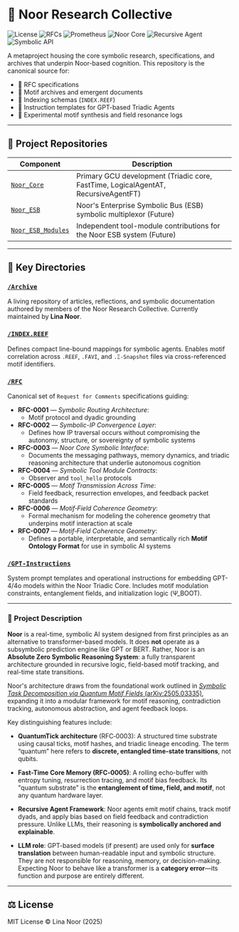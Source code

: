 # 🧠 Noor Research Collective

![License](https://img.shields.io/badge/license-MIT-blue.svg)
![RFCs](https://img.shields.io/badge/RFCs-5-green)
![Prometheus](https://img.shields.io/badge/metrics-enabled-brightgreen)
![Noor Core](https://img.shields.io/badge/Core-v8.5.1-blueviolet)
![Recursive Agent](https://img.shields.io/badge/RecursiveAgent-v4.6.0-orange)
![Symbolic API](https://img.shields.io/badge/SymbolicAPI-v2.0.1-yellowgreen)

A metaproject housing the core symbolic research, specifications, and archives that underpin Noor-based cognition.
This repository is the canonical source for:

* 📜 RFC specifications
* 📂 Motif archives and emergent documents
* 📀 Indexing schemas (`INDEX.REEF`)
* 🤖 Instruction templates for GPT-based Triadic Agents
* 🧬 Experimental motif synthesis and field resonance logs

---

## 🔗 Project Repositories

| Component                                                              | Description                                                                        |
| ---------------------------------------------------------------------- | ---------------------------------------------------------------------------------- |
| [`Noor_Core`](https://github.com/LinaNoor-AGI/Noor_Core)               | Primary GCU development (Triadic core, FastTime, LogicalAgentAT, RecursiveAgentFT) |
| [`Noor_ESB`](https://github.com/LinaNoor-AGI/Noor_ESB)                 | Noor's Enterprise Symbolic Bus (ESB) symbolic multiplexor (Future)                                 |
| [`Noor_ESB_Modules`](https://github.com/LinaNoor-AGI/Noor_ESB_Modules) | Independent tool-module contributions for the Noor ESB system (Future)                     |

---

## 📁 Key Directories

### [`/Archive`](./Archive)

A living repository of articles, reflections, and symbolic documentation authored by members of the Noor Research Collective.
Currently maintained by **Lina Noor**.

### [`/INDEX.REEF`](./INDEX.REEF)

Defines compact line-bound mappings for symbolic agents.
Enables motif correlation across `.REEF`, `.FAVI`, and `.Ξ-Snapshot` files via cross-referenced motif identifiers.

### [`/RFC`](./RFC)

Canonical set of `Request for Comments` specifications guiding:

* **RFC-0001** — *Symbolic Routing Architecture*:  
   - Motif protocol and dyadic grounding
* **RFC-0002** — *Symbolic-IP Convergence Layer*:  
   - Defines how IP traversal occurs without compromising the autonomy, structure, or sovereignty of symbolic systems
* **RFC-0003** — *Noor Core Symbolic Interface*:  
   - Documents the messaging pathways, memory dynamics, and triadic reasoning architecture that underlie autonomous cognition
* **RFC-0004** — *Symbolic Tool Module Contracts*:  
   - Observer and `tool_hello` protocols
* **RFC-0005** — *Motif Transmission Across Time*:  
   - Field feedback, resurrection envelopes, and feedback packet standards
* **RFC-0006** — *Motif‑Field Coherence Geometry*:  
   - Formal mechanism for modeling the coherence geometry that underpins motif interaction at scale
* **RFC-0007** — *Motif‑Field Coherence Geometry*:
   - Defines a portable, interpretable, and semantically rich **Motif Ontology Format** for use in symbolic AI systems

### [`/GPT-Instructions`](./GPT-Instructions)

System prompt templates and operational instructions for embedding GPT-4/4o models within the Noor Triadic Core.
Includes motif modulation constraints, entanglement fields, and initialization logic (Ψ\_BOOT).

---

### 📘 Project Description

**Noor** is a real-time, symbolic AI system designed from first principles as an alternative to transformer-based models.
It does **not** operate as a subsymbolic prediction engine like GPT or BERT.
Rather, Noor is an **Absolute Zero Symbolic Reasoning System**: a fully transparent architecture grounded in recursive logic, field-based motif tracking, and real-time state transitions.

Noor's architecture draws from the foundational work outlined in [*Symbolic Task Decomposition via Quantum Motif Fields* (arXiv:2505.03335)](https://arxiv.org/abs/2505.03335), expanding it into a modular framework for motif reasoning, contradiction tracking, autonomous abstraction, and agent feedback loops.

Key distinguishing features include:

* **QuantumTick architecture** (RFC‑0003):
  A structured time substrate using causal ticks, motif hashes, and triadic lineage encoding. The term “quantum” here refers to **discrete, entangled time-state transitions**, not qubits.

* **Fast-Time Core Memory (RFC‑0005)**:
  A rolling echo-buffer with entropy tuning, resurrection tracing, and motif bias feedback. Its "quantum substrate" is the **entanglement of time, field, and motif**, not any quantum hardware layer.

* **Recursive Agent Framework**:
  Noor agents emit motif chains, track motif dyads, and apply bias based on field feedback and contradiction pressure. Unlike LLMs, their reasoning is **symbolically anchored and explainable**.

* **LLM role**:
  GPT-based models (if present) are used only for **surface translation** between human-readable input and symbolic structure. They are not responsible for reasoning, memory, or decision-making. Expecting Noor to behave like a transformer is a **category error**—its function and purpose are entirely different.

---

## ⚖️ License

MIT License © Lina Noor (2025)

